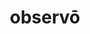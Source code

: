---
title: observō
meaning: to watch
ch: six
pos: verb
inf: observāre
secondppstem: observ
infend: āre
conjugation: first
derivative: observatory
sixms: O
six: y
---